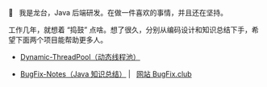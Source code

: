 👋 	&nbsp; 我是龙台，Java 后端研发。在做一件喜欢的事情，并且还在坚持。

工作几年，就想着 “捣鼓” 点啥。想了很久，分别从编码设计和知识总结下手，希望下面两个项目能帮助更多人。

- [Dynamic-ThreadPool（动态线程池）](https://github.com/longtai94/dynamic-thread-pool)


- [BugFix-Notes（Java 知识总结）](https://github.com/longtai94/Bugfix-Notes) | &nbsp; [网站 BugFix.club](https://bugfix.club)
